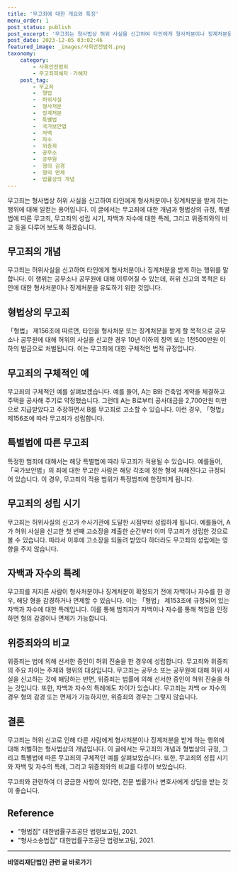 ```yaml
---
title: '무고죄에 대한 개요와 특징'
menu_order: 1
post_status: publish
post_excerpt: '무고죄는 형사법상 허위 사실을 신고하여 타인에게 형사처분이나 징계처분을 받게 하는 행위에 대해 일컫는 용어입니다. 이 글에서는 무고죄에 대한 개념과 형법상의 규정, 특별법에 따른 무고죄, 무고죄의 성립 시기, 자백과 자수에 대한 특례, 그리고 위증죄와의 비교 등을 다루어 보도록 하겠습니다.'
post_date: 2023-12-05 03:02:46
featured_image: _images/사회안전범죄.png
taxonomy:
    category:
        - 사회안전범죄
        - 무고죄피해자ㆍ가해자
    post_tag:
        - 무고죄
        -  형법
        -  허위사실
        -  형사처분
        -  징계처분
        -  특별법
        -  국가보안법
        -  자백
        -  자수
        -  위증죄
        -  공무소
        -  공무원
        -  형의 감경
        -  형의 면제
        -  법률상의 개념
---
```



무고죄는 형사법상 허위 사실을 신고하여 타인에게 형사처분이나 징계처분을 받게 하는 행위에 대해 일컫는 용어입니다. 이 글에서는 무고죄에 대한 개념과 형법상의 규정, 특별법에 따른 무고죄, 무고죄의 성립 시기, 자백과 자수에 대한 특례, 그리고 위증죄와의 비교 등을 다루어 보도록 하겠습니다.

## 무고죄의 개념

무고죄는 허위사실을 신고하여 타인에게 형사처분이나 징계처분을 받게 하는 행위를 말합니다. 이 행위는 공무소나 공무원에 대해 이루어질 수 있는데, 허위 신고의 목적은 타인에 대한 형사처분이나 징계처분을 유도하기 위한 것입니다.

## 형법상의 무고죄

「형법」 제156조에 따르면, 타인을 형사처분 또는 징계처분을 받게 할 목적으로 공무소나 공무원에 대해 허위의 사실을 신고한 경우 10년 이하의 징역 또는 1천500만원 이하의 벌금으로 처벌됩니다. 이는 무고죄에 대한 구체적인 법적 규정입니다.

## 무고죄의 구체적인 예

무고죄의 구체적인 예를 살펴보겠습니다. 예를 들어, A는 B와 건축업 계약을 체결하고 주택을 공사해 주기로 약정했습니다. 그런데 A는 B로부터 공사대금을 2,700만원 미만으로 지급받았다고 주장하면서 B를 무고죄로 고소할 수 있습니다. 이런 경우, 「형법」 제156조에 따라 무고죄가 성립합니다.

## 특별법에 따른 무고죄

특정한 범죄에 대해서는 해당 특별법에 따라 무고죄가 적용될 수 있습니다. 예를들어, 「국가보안법」의 죄에 대한 무고한 사람은 해당 각조에 정한 형에 처해진다고 규정되어 있습니다. 이 경우, 무고죄의 적용 범위가 특정범죄에 한정되게 됩니다.

## 무고죄의 성립 시기

무고죄는 허위사실의 신고가 수사기관에 도달한 시점부터 성립하게 됩니다. 예를들어, A가 허위 사실을 신고한 첫 번째 고소장을 제출한 순간부터 이미 무고죄가 성립한 것으로 볼 수 있습니다. 따라서 이후에 고소장을 되돌려 받았다 하더라도 무고죄의 성립에는 영향을 주지 않습니다.

## 자백과 자수의 특례

무고죄를 저지른 사람이 형사처분이나 징계처분이 확정되기 전에 자백이나 자수를 한 경우, 해당 형을 감경하거나 면제할 수 있습니다. 이는 「형법」 제153조에 규정되어 있는 자백과 자수에 대한 특례입니다. 이를 통해 범죄자가 자백이나 자수를 통해 책임을 인정하면 형의 감경이나 면제가 가능합니다.

## 위증죄와의 비교

위증죄는 법에 의해 선서한 증인이 허위 진술을 한 경우에 성립합니다. 무고죄와 위증죄의 주요 차이는 주체와 행위의 대상입니다. 무고죄는 공무소 또는 공무원에 대해 허위 사실을 신고하는 것에 해당하는 반면, 위증죄는 법률에 의해 선서한 증인이 허위 진술을 하는 것입니다. 또한, 자백과 자수의 특례에도 차이가 있습니다. 무고죄는 자백 or 자수의 경우 형의 감경 또는 면제가 가능하지만, 위증죄의 경우는 그렇지 않습니다.

## 결론

무고죄는 허위 신고로 인해 다른 사람에게 형사처분이나 징계처분을 받게 하는 행위에 대해 처벌하는 형사법상의 개념입니다. 이 글에서는 무고죄의 개념과 형법상의 규정, 그리고 특별법에 따른 무고죄의 구체적인 예를 살펴보았습니다. 또한, 무고죄의 성립 시기와 자백 및 자수의 특례, 그리고 위증죄와의 비교를 다루어 보았습니다.

무고죄와 관련하여 더 궁금한 사항이 있다면, 전문 법률가나 변호사에게 상담을 받는 것이 좋습니다.

## Reference
- "형법집" 대한법률구조공단 법령보고팀, 2021.
- "형사소송법집" 대한법률구조공단 법령보고팀, 2021.
<!-- wp:separator -->
<hr class="wp-block-separator has-alpha-channel-opacity"/>
<!-- /wp:separator -->

<!-- wp:group {"backgroundColor":"base","layout":{"type":"constrained"}} -->
<div class="wp-block-group has-base-background-color has-background"><!-- wp:paragraph {"align":"center","fontSize":"medium"} -->
<p class="has-text-align-center has-large-font-size"><strong>비영리재단법인 관련 글 바로가기</strong></p>
<!-- /wp:paragraph -->


<!-- wp:latest-posts
{"categories":[{"id":27278,"count":19,"description":"","link":"https://uknowlaw.com/category/%eb%b9%84%ec%98%81%eb%a6%ac%ec%9e%ac%eb%8b%a8%eb%b2%95%ec%9d%b8/","name":"비영리재단법인","slug":"비영리재단법인","taxonomy":"category","parent":0,"meta":[],"_links":{"self":[{"href":"https://uknowlaw.com/wp-json/wp/v2/categories/27278"}],"collection":[{"href":"https://uknowlaw.com/wp-json/wp/v2/categories"}],"about":[{"href":"https://uknowlaw.com/wp-json/wp/v2/taxonomies/category"}],"wp:post_type":[{"href":"https://uknowlaw.com/wp-json/wp/v2/posts?categories=27278"}],"curies":[{"name":"wp","href":"https://api.w.org/{rel}","templated":true}]}}],"postsToShow":100,"excerptLength":28,"postLayout":"grid","columns":2,"featuredImageAlign":"left","featuredImageSizeSlug":"large","fontSize":"small"} /--></div>
<!-- /wp:group -->